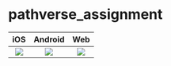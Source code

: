 # pathverse_assignment

| iOS  | Android |  Web |
| :---------------: | :---------------: | :---------------: |
| [![](https://github.com/loydkim/pathverse_assignment/blob/main/pathverse_ios.gif)](https://github.com/loydkim/pathverse_assignment/blob/main/pathverse_ios.gif) | [![](https://github.com/loydkim/chat_app_loyd/blob/master/Chat_App_iOS.gif)](https://github.com/loydkim/chat_app_loyd) | [![](https://github.com/loydkim/flutter_feed_timeline/blob/master/android_promotion.gif)](https://github.com/loydkim/flutter_feed_timeline) |
